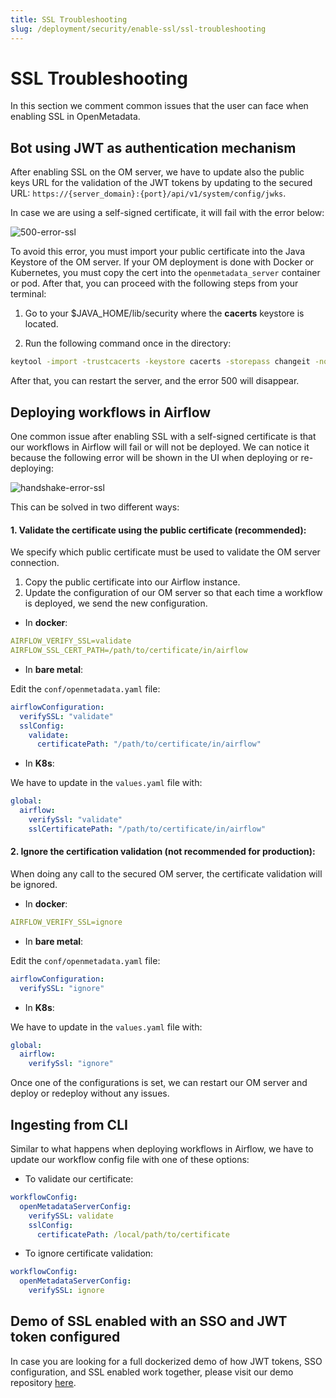 ```yaml
---
title: SSL Troubleshooting
slug: /deployment/security/enable-ssl/ssl-troubleshooting
---
```


# SSL Troubleshooting

In this section we comment common issues that the user can face when enabling SSL in OpenMetadata.

## Bot using JWT as authentication mechanism

After enabling SSL on the OM server, we have to update also the public keys URL for the validation of the JWT tokens by 
updating to the secured URL: `https://{server_domain}:{port}/api/v1/system/config/jwks`.

In case we are using a self-signed certificate, it will fail with the error below:

<Image
src="/images/deployment/enable-ssl/500-error-ssl.png"
alt="500-error-ssl"
caption="Verify config is correct: 500 Server Error"
/>

To avoid this error, you must import your public certificate into the Java Keystore of the OM server. If your OM 
deployment is done with Docker or Kubernetes, you must copy the cert into the `openmetadata_server` container or pod. 
After that, you can proceed with the following steps from your terminal:

1. Go to your $JAVA_HOME/lib/security where the **cacerts** keystore is located.

2. Run the following command once in the directory:

```bash
keytool -import -trustcacerts -keystore cacerts -storepass changeit -noprompt -alias localhost -file /path/to/public.cert
```

After that, you can restart the server, and the error 500 will disappear.

## Deploying workflows in Airflow

One common issue after enabling SSL with a self-signed certificate is that our workflows in Airflow will fail or will 
not be deployed. We can notice it because the following error will be shown in the UI when deploying or re-deploying:

<Image
src="/images/deployment/enable-ssl/handshake-error-ssl.png"
alt="handshake-error-ssl"
caption="SSLError when SSL is enabled during ingestion"
/>

This can be solved in two different ways:

#### 1. Validate the certificate using the public certificate (recommended):

We specify which public certificate must be used to validate the OM server connection.

1. Copy the public certificate into our Airflow instance.
2. Update the configuration of our OM server so that each time a workflow is deployed, we send the new configuration.

- In **docker**:

```yaml
AIRFLOW_VERIFY_SSL=validate
AIRFLOW_SSL_CERT_PATH=/path/to/certificate/in/airflow
```

- In **bare metal**:

Edit the `conf/openmetadata.yaml` file:

```yaml
airflowConfiguration:
  verifySSL: "validate"
  sslConfig:
    validate:
      certificatePath: "/path/to/certificate/in/airflow"
```

- In **K8s**:

We have to update in the `values.yaml` file with:

```yaml
global:
  airflow:
    verifySsl: "validate"
    sslCertificatePath: "/path/to/certificate/in/airflow"
```

#### 2. Ignore the certification validation (not recommended for production):

When doing any call to the secured OM server, the certificate validation will be ignored.

- In **docker**:

```yaml
AIRFLOW_VERIFY_SSL=ignore
```

- In **bare metal**:

Edit the `conf/openmetadata.yaml` file:

```yaml
airflowConfiguration:
  verifySSL: "ignore"
```

- In **K8s**:

We have to update in the `values.yaml` file with:

```yaml
global:
  airflow:
    verifySsl: "ignore"
```

Once one of the configurations is set, we can restart our OM server and deploy or redeploy without any issues.

## Ingesting from CLI

Similar to what happens when deploying workflows in Airflow, we have to update our workflow config file with one of 
these options:

- To validate our certificate:

```yaml
workflowConfig:
  openMetadataServerConfig:
    verifySSL: validate
    sslConfig:
      certificatePath: /local/path/to/certificate
```

- To ignore certificate validation:

```yaml
workflowConfig:
  openMetadataServerConfig:
    verifySSL: ignore
```

## Demo of SSL enabled with an SSO and JWT token configured 

In case you are looking for a full dockerized demo of how JWT tokens, SSO configuration, and SSL enabled work together,
please visit our demo repository [here](https://github.com/open-metadata/openmetadata-demo/tree/main/sso-with-ssl).